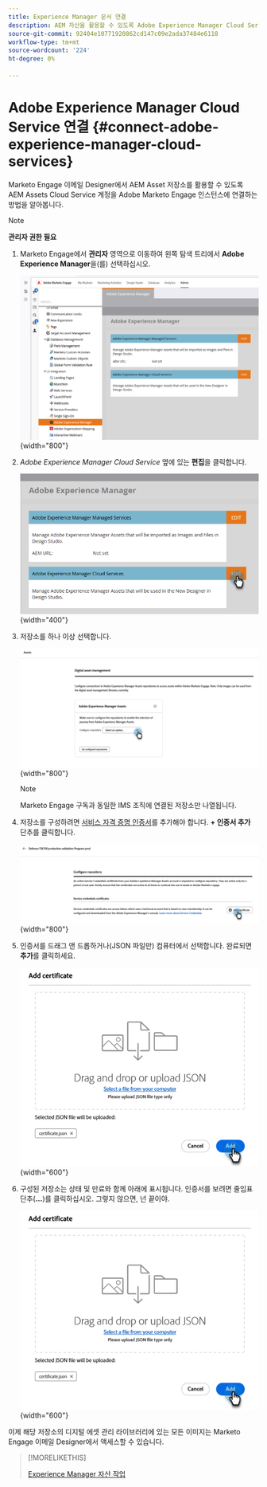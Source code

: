 ```yaml
---
title: Experience Manager 문서 연결
description: AEM 자산을 활용할 수 있도록 Adobe Experience Manager Cloud Service을 Adobe Marketo Engage에 연결하는 방법을 알아봅니다.
source-git-commit: 92404e10771920862cd147c09e2ada37484e6118
workflow-type: tm+mt
source-wordcount: '224'
ht-degree: 0%

---
```


# Adobe Experience Manager Cloud Service 연결 {#connect-adobe-experience-manager-cloud-services}

Marketo Engage 이메일 Designer에서 AEM Asset 저장소를 활용할 수 있도록 AEM Assets Cloud Service 계정을 Adobe Marketo Engage 인스턴스에 연결하는 방법을 알아봅니다.

>[!NOTE]
>
>**관리자 권한 필요**

1. Marketo Engage에서 **관리자** 영역으로 이동하여 왼쪽 탐색 트리에서 **Adobe Experience Manager**&#x200B;을(를) 선택하십시오.

   ![관리 섹션에서 Adobe Experience Manager 선택](assets/connect-adobe-experience-manager-cloud-services-1.png){width="800"}

1. _Adobe Experience Manager Cloud Service_ 옆에 있는 **편집**&#x200B;을 클릭합니다.

   ![편집 클릭](assets/connect-adobe-experience-manager-cloud-services-2.png){width="400"}

1. 저장소를 하나 이상 선택합니다.

   ![저장소 선택](assets/connect-adobe-experience-manager-cloud-services-3.png){width="800"}

   >[!NOTE]
   >
   >Marketo Engage 구독과 동일한 IMS 조직에 연결된 저장소만 나열됩니다.

1. 저장소를 구성하려면 [서비스 자격 증명 인증서](https://experienceleague.adobe.com/ko/docs/experience-manager-learn/getting-started-with-aem-headless/authentication/service-credentials)를 추가해야 합니다. **+ 인증서 추가** 단추를 클릭합니다.

   ![인증서 추가](assets/connect-adobe-experience-manager-cloud-services-4.png){width="800"}

1. 인증서를 드래그 앤 드롭하거나(JSON 파일만) 컴퓨터에서 선택합니다. 완료되면 **추가**&#x200B;를 클릭하세요.

   ![컴퓨터에서 인증서를 찾습니다](assets/connect-adobe-experience-manager-cloud-services-5.png){width="600"}

1. 구성된 저장소는 상태 및 만료와 함께 아래에 표시됩니다. 인증서를 보려면 줄임표 단추(**...**)를 클릭하십시오. 그렇지 않으면, 넌 끝이야.

   ![인증서가 추가되었습니다](assets/connect-adobe-experience-manager-cloud-services-5.png){width="600"}

이제 해당 저장소의 디지털 에셋 관리 라이브러리에 있는 모든 이미지는 Marketo Engage 이메일 Designer에서 액세스할 수 있습니다.

>[!MORELIKETHIS]
>
>[Experience Manager 자산 작업](/help/marketo/product-docs/email-marketing/email-designer/aem-assets.md)
